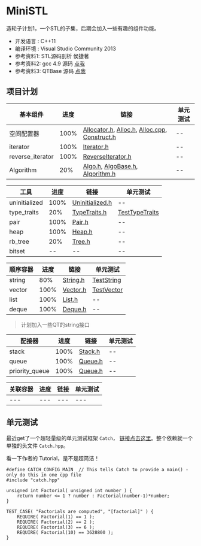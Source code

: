 # MiniSTL
  造轮子计划1，一个STL的子集，后期会加入一些有趣的组件功能。
* 开发语言 :  C++11
* 编译环境 :  Visual Studio Community 2013
* 参考资料1:  STL源码剖析 侯捷著
* 参考资料2:  gcc 4.9 源码 [点我](https://github.com/gcc-mirror/gcc/tree/master/libstdc%2B%2B-v3/include)
* 参考资料3:  QTBase 源码 [点我](https://github.com/qtproject/qtbase)

## 项目计划

|基本组件|进度|链接|单元测试|
|---|---|---|---|
|空间配置器|100%|[Allocator.h](MiniSTL/Allocator.h), [Alloc.h](MiniSTL/Alloc.h), [Alloc.cpp](MiniSTL/Alloc.cpp), [Construct.h](MiniSTL/Construct.h)|--|
|iterator|100%|[Iterator.h](MiniSTL/Iterator.h)|--|
|reverse_iterator|100%|[ReverseIterator.h](MiniSTL/ReverseIterator.h)|--|
|Algorithm|20%|[Algo.h](MiniSTL/Algo.h), [AlgoBase.h](MiniSTL/AlgoBase.h), [Algorithm.h](MiniSTL/Algorithm.h)|--|

|工具|进度|链接|单元测试|
|---|---|---|---|
|uninitialized|100%|[Uninitialized.h](MiniSTL/Uninitialized.h)|--|
|type_traits|20%|[TypeTraits.h](MiniSTL/TypeTraits.h)|[TestTypeTraits](MiniSTL/UnitTest/TestTypeTraits.cpp)|
|pair|100%|[Pair.h](MiniSTL/Pair.h)|--|
|heap|100%|[Heap.h](MiniSTL/Heap.h)|--|
|rb_tree|20%|[Tree.h](MiniSTL/Tree.h)|--|
|bitset|--|--|--|

|顺序容器|进度|链接|单元测试|
|---|---|---|---|
|string|80%|[String.h](MiniSTL/String.h)|[TestString](MiniSTL/UnitTest/TestString.cpp)|
|vector|100%|[Vector.h](MiniSTL/Vector.h)|[TestVector](MiniSTL/UnitTest/TestVector.cpp)|
|list|100%|[List.h](MiniSTL/List.h)|--|
|deque|100%|[Deque.h](MiniSTL/Deque.h)|--|

> 计划加入一些QT的string接口

|配接器|进度|链接|单元测试|
|---|---|---|---|
|stack|100%|[Stack.h](MiniSTL/Stack.h)|--|
|queue|100%|[Queue.h](MiniSTL/Queue.h)|--|
|priority_queue|100%|[Queue.h](MiniSTL/Queue.h)|--|

|关联容器|进度|链接|单元测试|
|---|---|---|---|
|---|---|---|---|



## 单元测试

最近get了一个超轻量级的单元测试框架 `Catch`， [链接点击这里](https://github.com/philsquared/Catch)。整个依赖就一个单独的头文件 `Catch.hpp`。

看一下作者的 Tutorial，是不是超简洁！

```
#define CATCH_CONFIG_MAIN  // This tells Catch to provide a main() - only do this in one cpp file
#include "catch.hpp"

unsigned int Factorial( unsigned int number ) {
    return number <= 1 ? number : Factorial(number-1)*number;
}

TEST_CASE( "Factorials are computed", "[factorial]" ) {
    REQUIRE( Factorial(1) == 1 );
    REQUIRE( Factorial(2) == 2 );
    REQUIRE( Factorial(3) == 6 );
    REQUIRE( Factorial(10) == 3628800 );
}
```

